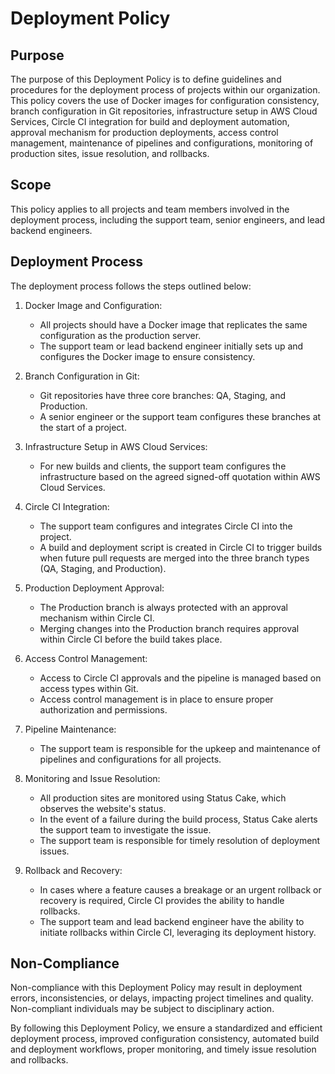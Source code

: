 # Deployment Policy

## Purpose

The purpose of this Deployment Policy is to define guidelines and procedures for the deployment process of projects within our organization. This policy covers the use of Docker images for configuration consistency, branch configuration in Git repositories, infrastructure setup in AWS Cloud Services, Circle CI integration for build and deployment automation, approval mechanism for production deployments, access control management, maintenance of pipelines and configurations, monitoring of production sites, issue resolution, and rollbacks.

## Scope

This policy applies to all projects and team members involved in the deployment process, including the support team, senior engineers, and lead backend engineers.

## Deployment Process

The deployment process follows the steps outlined below:

1. Docker Image and Configuration:
   - All projects should have a Docker image that replicates the same configuration as the production server.
   - The support team or lead backend engineer initially sets up and configures the Docker image to ensure consistency.

2. Branch Configuration in Git:
   - Git repositories have three core branches: QA, Staging, and Production.
   - A senior engineer or the support team configures these branches at the start of a project.

3. Infrastructure Setup in AWS Cloud Services:
   - For new builds and clients, the support team configures the infrastructure based on the agreed signed-off quotation within AWS Cloud Services.

4. Circle CI Integration:
   - The support team configures and integrates Circle CI into the project.
   - A build and deployment script is created in Circle CI to trigger builds when future pull requests are merged into the three branch types (QA, Staging, and Production).

5. Production Deployment Approval:
   - The Production branch is always protected with an approval mechanism within Circle CI.
   - Merging changes into the Production branch requires approval within Circle CI before the build takes place.

6. Access Control Management:
   - Access to Circle CI approvals and the pipeline is managed based on access types within Git.
   - Access control management is in place to ensure proper authorization and permissions.

7. Pipeline Maintenance:
   - The support team is responsible for the upkeep and maintenance of pipelines and configurations for all projects.

8. Monitoring and Issue Resolution:
   - All production sites are monitored using Status Cake, which observes the website's status.
   - In the event of a failure during the build process, Status Cake alerts the support team to investigate the issue.
   - The support team is responsible for timely resolution of deployment issues.

9. Rollback and Recovery:
   - In cases where a feature causes a breakage or an urgent rollback or recovery is required, Circle CI provides the ability to handle rollbacks.
   - The support team and lead backend engineer have the ability to initiate rollbacks within Circle CI, leveraging its deployment history.

## Non-Compliance

Non-compliance with this Deployment Policy may result in deployment errors, inconsistencies, or delays, impacting project timelines and quality. Non-compliant individuals may be subject to disciplinary action.

By following this Deployment Policy, we ensure a standardized and efficient deployment process, improved configuration consistency, automated build and deployment workflows, proper monitoring, and timely issue resolution and rollbacks.
